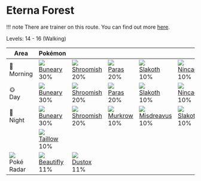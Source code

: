 # Eterna Forest

!!! note
    There are trainer on this route. You can find out more [here](../../trainer_changes/eterna_forest/).

Levels: 14 - 16 (Walking)

Area                           | Pokémon                          | &nbsp;                           | &nbsp;                         | &nbsp;                            | &nbsp;                         | &nbsp;                         | 
---                            | ---                              | ---                              | ---                            | ---                               | ---                            | ---                            | 
🌅<br>Morning                   | ![][427]<br> [Buneary]<br> 30%   | ![][285]<br> [Shroomish]<br> 20% | ![][046]<br> [Paras]<br> 20%   | ![][287]<br> [Slakoth]<br> 10%    | ![][290]<br> [Nincada]<br> 10% | ![][276]<br> [Taillow]<br> 10% | 
🌞<br>Day                       | ![][427]<br> [Buneary]<br> 30%   | ![][285]<br> [Shroomish]<br> 20% | ![][046]<br> [Paras]<br> 20%   | ![][287]<br> [Slakoth]<br> 10%    | ![][290]<br> [Nincada]<br> 10% | ![][276]<br> [Taillow]<br> 10% | 
🌙<br>Night                     | ![][427]<br> [Buneary]<br> 30%   | ![][285]<br> [Shroomish]<br> 20% | ![][198]<br> [Murkrow]<br> 10% | ![][200]<br> [Misdreavus]<br> 10% | ![][287]<br> [Slakoth]<br> 10% | ![][290]<br> [Nincada]<br> 10% | 
&nbsp;                         | ![][276]<br> [Taillow]<br> 10%   | &nbsp;                           | &nbsp;                         | &nbsp;                            | &nbsp;                         | &nbsp;                         | 
![][poke-radar]<br> Poké Radar | ![][267]<br> [Beautifly]<br> 11% | ![][269]<br> [Dustox]<br> 11%    | &nbsp;                         | &nbsp;                            | &nbsp;                         | &nbsp;                         | 

[Paras]: ../../pokemon_changes/046/
[Murkrow]: ../../pokemon_changes/198/
[Misdreavus]: ../../pokemon_changes/200/
[Beautifly]: ../../pokemon_changes/267/
[Dustox]: ../../pokemon_changes/269/
[Taillow]: ../../pokemon_changes/276/
[Shroomish]: ../../pokemon_changes/285/
[Slakoth]: ../../pokemon_changes/287/
[Nincada]: ../../pokemon_changes/290/
[Buneary]: ../../pokemon_changes/427/
[poke-radar]: ../img/items/poke-radar.png
[046]: ../img/pokemon/046.png
[198]: ../img/pokemon/198.png
[200]: ../img/pokemon/200.png
[267]: ../img/pokemon/267.png
[269]: ../img/pokemon/269.png
[276]: ../img/pokemon/276.png
[285]: ../img/pokemon/285.png
[287]: ../img/pokemon/287.png
[290]: ../img/pokemon/290.png
[427]: ../img/pokemon/427.png
